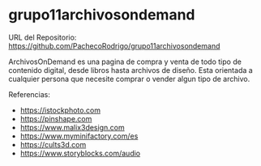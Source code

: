 # grupo11archivosondemand

URL del Repositorio: https://github.com/PachecoRodrigo/grupo11archivosondemand

ArchivosOnDemand es una pagina de compra y venta de todo tipo de contenido digital, desde libros hasta archivos de diseño. Esta orientada a cualquier persona que necesite comprar o vender algun tipo de archivo.

Referencias:
- https://istockphoto.com
- https://pinshape.com
- https://www.malix3design.com
- https://www.myminifactory.com/es
- https://cults3d.com
- https://www.storyblocks.com/audio
